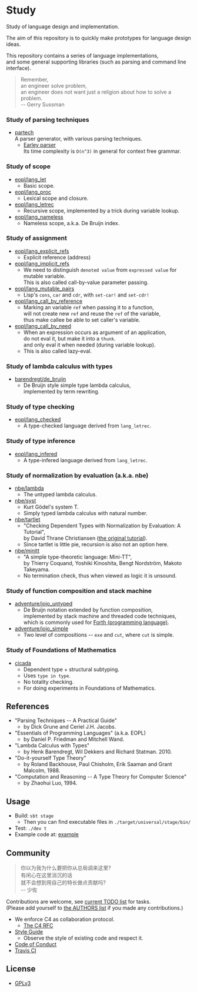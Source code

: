 # Study

Study of language design and implementation.

The aim of this repository is to quickly make prototypes for language design ideas.

This repository contains a series of language implementations, <br>
and some general supporting libraries (such as parsing and command line interface).

> Remember, <br>
> an engineer solve problem, <br>
> an engineer does not want just a religion about how to solve a problem. <br>
> -- Gerry Sussman

### Study of parsing techniques

- [partech](src/main/scala/xieyuheng/partech) <br>
  A parser generator, with various parsing techniques.
  - [Earley parser](src/main/scala/xieyuheng/partech/parsing_techniques/Earley.scala) <br>
    Its time complexity is `O(n^3)` in general for context free grammar.

### Study of scope

- [eopl/lang_let](src/main/scala/xieyuheng/eopl/lang_let) <br>
  - Basic scope.
- [eopl/lang_proc](src/main/scala/xieyuheng/eopl/lang_proc) <br>
  - Lexical scope and closure.
- [eopl/lang_letrec](src/main/scala/xieyuheng/eopl/lang_letrec) <br>
  - Recursive scope, implemented by a trick during variable lookup.
- [eopl/lang_nameless](src/main/scala/xieyuheng/eopl/lang_nameless) <br>
  - Nameless scope, a.k.a. De Bruijn index.

### Study of assignment

- [eopl/lang_explicit_refs](src/main/scala/xieyuheng/eopl/lang_explicit_refs) <br>
  - Explicit reference (address)
- [eopl/lang_implicit_refs](src/main/scala/xieyuheng/eopl/lang_implicit_refs) <br>
  - We need to distinguish `denoted value` from `expressed value` for mutable variable. <br>
    This is also called call-by-value parameter passing.
- [eopl/lang_mutable_pairs](src/main/scala/xieyuheng/eopl/lang_mutable_pairs) <br>
  - Lisp's `cons`, `car` and `cdr`, with `set-car!` and `set-cdr!`
- [eopl/lang_call_by_reference](src/main/scala/xieyuheng/eopl/lang_call_by_reference) <br>
  - Marking an variable `ref` when passing it to a function, <br>
    will not create new `ref` and reuse the `ref` of the variable, <br>
    thus make callee be able to set caller's variable.
- [eopl/lang_call_by_need](src/main/scala/xieyuheng/eopl/lang_call_by_need) <br>
  - When an expression occurs as argument of an application, <br>
    do not eval it, but make it into a `thunk`. <br>
    and only eval it when needed (during variable lookup).
  - This is also called lazy-eval.

### Study of lambda calculus with types

- [barendregt/de_bruijn](src/main/scala/xieyuheng/barendregt/de_bruijn) <br>
  - De Bruijn style simple type lambda calculus, <br>
    implemented by term rewriting.

### Study of type checking

- [eopl/lang_checked](src/main/scala/xieyuheng/eopl/lang_checked) <br>
  - A type-checked language derived from `lang_letrec`.

### Study of type inference

- [eopl/lang_infered](src/main/scala/xieyuheng/eopl/lang_infered) <br>
  - A type-infered language derived from `lang_letrec`.

### Study of normalization by evaluation (a.k.a. nbe)

- [nbe/lambda](src/main/scala/xieyuheng/nbe/lambda) <br>
  - The untyped lambda calculus.
- [nbe/syst](src/main/scala/xieyuheng/nbe/syst) <br>
  - Kurt Gödel's system T.
  - Simply typed lambda calculus with natural number.
- [nbe/tartlet](src/main/scala/xieyuheng/nbe/tartlet) <br>
  - "Checking Dependent Types with Normalization by Evaluation: A Tutorial", <br>
    by David Thrane Christiansen ([the original tutorial](http://davidchristiansen.dk/tutorials/nbe)).
  - Since tartlet is little pie, recursion is also not an option here.
- [nbe/minitt](src/main/scala/xieyuheng/nbe/minitt) <br>
  - "A simple type-theoretic language: Mini-TT", <br>
    by Thierry Coquand, Yoshiki Kinoshita, Bengt Nordström, Makoto Takeyama. <br>
  - No termination check, thus when viewed as logic it is unsound.

### Study of function composition and stack machine

- [adventure/jojo_untyped](src/main/scala/xieyuheng/adventure/jojo_untyped) <br>
  - De Bruijn notation extended by function composition, <br>
    implemented by stack machine and threaded code techniques, <br>
    which is commonly used for [Forth (programming language)](https://en.wikipedia.org/wiki/Forth_(programming_language)).
- [adventure/jojo_simple](src/main/scala/xieyuheng/adventure/jojo_simple) <br>
  - Two level of compositions -- `exe` and `cut`, where `cut` is simple.

### Study of Foundations of Mathematics

- [cicada](src/main/scala/xieyuheng/cicada) <br>
  - Dependent type + structural subtyping.
  - Uses `type in type`.
  - No totality checking.
  - For doing experiments in Foundations of Mathematics.

## References

- "Parsing Techniques -- A Practical Guide"
  - by Dick Grune and Ceriel J.H. Jacobs.
- "Essentials of Programming Languages" (a.k.a. EOPL)
  - by Daniel P. Friedman and Mitchell Wand.
- "Lambda Calculus with Types"
  - by Henk Barendregt, Wil Dekkers and Richard Statman. 2010.
- "Do-it-yourself Type Theory"
  - by Roland Backhouse, Paul Chisholm, Erik Saaman and Grant Malcolm, 1988.
- "Computation and Reasoning -- A Type Theory for Computer Science"
  - by Zhaohui Luo, 1994.

## Usage

- Build: `sbt stage`
  - Then you can find executable files in `./target/universal/stage/bin/`
- Test: `./dev t`
- Example code at: [example](example)

## Community

> 你以为我为什么要把你从总局调来这里? <br>
> 有闲心在这里消沉的话 <br>
> 就不会想到用自己的特长做点贡献吗? <br>
> -- 少佐

Contributions are welcome, see [current TODO list](TODO.md) for tasks. <br>
(Please add yourself to [the AUTHORS list](AUTHORS) if you made any contributions.)

- We enforce C4 as collaboration protocol.
  - [The C4 RFC](https://rfc.zeromq.org/spec:42/C4)
- [Style Guide](STYLE-GUIDE.md)
  - Observe the style of existing code and respect it.
- [Code of Conduct](CODE-OF-CONDUCT.md)
- [Travis CI](https://travis-ci.org/xieyuheng/study)

## License

- [GPLv3](LICENSE)
